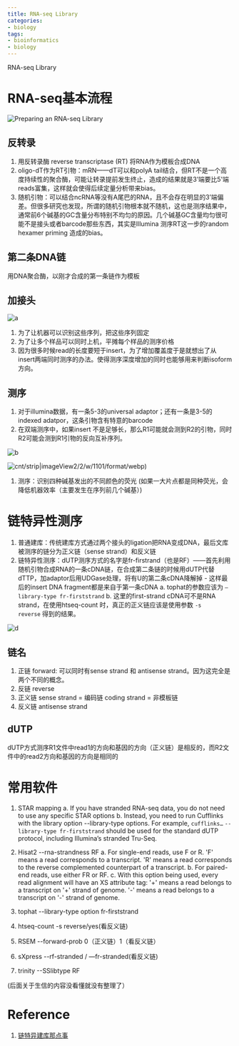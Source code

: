 ```yaml
---
title: RNA-seq Library
categories: 
- biology
tags: 
- bioinformatics
- biology
---
```


RNA-seq Library

# RNA-seq基本流程

![Preparing an RNA-seq Library](https://upload-images.jianshu.io/upload_images/7027828-45453f771c5c26b5?imageMogr2/auto-orient/strip|imageView2/2/w/855/format/webp)

## 反转录
1. 用反转录酶 reverse transcriptase (RT) 将RNA作为模板合成DNA
2. oligo-dT作为RT引物：mRN——dT可以和polyA tail结合，但RT不是一个高度持续性的聚合酶，可能让转录提前发生终止，造成的结果就是3’端要比5'端reads富集，这样就会使得后续定量分析带来bias。
3. 随机引物：可以结合ncRNA等没有A尾巴的RNA，且不会存在明显的3’端偏差。但很多研究也发现，所谓的随机引物根本就不随机，这也是测序结果中，通常前6个碱基的GC含量分布特别不均匀的原因。几个碱基GC含量均匀很可能不是接头或者barcode那些东西，其实是Illumina 测序RT这一步的random hexamer priming 造成的bias。

## 第二条DNA链
用DNA聚合酶，以刚才合成的第一条链作为模板

## 加接头

![a](https://upload-images.jianshu.io/upload_images/7027828-c4c0cdff216f261f?imageMogr2/auto-orient/strip|imageView2/2/w/923/format/webp)

1. 为了让机器可以识别这些序列，把这些序列固定
2. 为了让多个样品可以同时上机，平摊每个样品的测序价格
3. 因为很多时候read的长度要短于insert，为了增加覆盖度于是就想出了从insert两端同时测序的办法。使得测序深度增加的同时也能够用来判断isoform方向。

## 测序
1. 对于illumina数据，有一条5-3的universal adaptor；还有一条是3-5的indexed adatpor，这条引物含有特意的barcode
2. 在双端测序中，如果insert 不是足够长，那么R1可能就会测到R2的引物，同时R2可能会测到R1引物的反向互补序列。

![b](https://upload-images.jianshu.io/upload_images/7027828-85339f737fa4f8d2?imageMogr2/auto-orient/strip|imageView2/2/w/1158/format/webp)

![c](https://upload-images.jianshu.io/upload_images/7027828-965d0ab5f0825244?imageMogr2/auto-orie)nt/strip|imageView2/2/w/1101/format/webp)


1. 测序：识别四种碱基发出的不同颜色的荧光
(如果一大片点都是同种荧光，会降低机器效率（主要发生在序列前几个碱基）)

# 链特异性测序
1. 普通建库：传统建库方式通过两个接头的ligation把RNA变成DNA，最后文库被测序的链分为正义链（sense strand）和反义链
2. 链特异性测序：dUTP测序方式的名字是fr-firstrand（也是RF）——首先利用随机引物合成RNA的一条cDNA链，在合成第二条链的时候用dUTP代替dTTP，加adaptor后用UDGase处理，将有U的第二条cDNA降解掉 - 这样最后的insert DNA fragment都是来自于第一条cDNA
a. tophat的参数应该为 `–library-type fr-firststrand`
b. 这里的first-strand cDNA可不是RNA strand，在使用htseq-count 时，真正的正义链应该是使用参数 `-s reverse` 得到的结果。

![d](https://upload-images.jianshu.io/upload_images/7027828-b29d8480fabe8dcc?imageMogr2/auto-orient/strip|imageView2/2/w/1200/format/webp)

## 链名
1. 正链 forward: 可以同时有sense strand 和 antisense strand。因为这完全是两个不同的概念。
2. 反链 reverse
3. 正义链 sense strand = 编码链 coding strand = 非模板链
4. 反义链 antisense strand

## dUTP
dUTP方式测序R1文件中read1的方向和基因的方向（正义链）是相反的，而R2文件中的read2方向和基因的方向是相同的

# 常用软件
1. STAR mapping
a. If you have stranded RNA-seq data, you do not need to use any specific STAR options
b. Instead, you need to run Cufflinks with the library option --library-type options. For example, `cufflinks…` `--library-type fr-firststrand` should be used for the standard dUTP protocol, including Illumina’s stranded Tru-Seq.

2. Hisat2  --rna-strandness RF
a. For single-end reads, use F or R. 'F' means a read corresponds to a transcript. 'R' means a read corresponds to the reverse complemented counterpart of a transcript.
b. For paired-end reads, use either FR or RF. 
c. With this option being used, every read alignment will have an XS attribute tag: '+' means a read belongs to a transcript on '+' strand of genome. '-' means a read belongs to a transcript on '-' strand of genome.

3. tophat --library-type option fr-firststrand

4. htseq-count -s reverse/yes(看反义链)

5. RSEM --forward-prob 0（正义链）1（看反义链）

6. sXpress --rf-stranded / —fr-stranded(看反义链)

7. trinity --SSlibtype RF


(后面关于生信的内容没看懂就没有整理了）

# Reference
1. [链特异建库那点事](https://www.jianshu.com/p/a63595a41bed)


